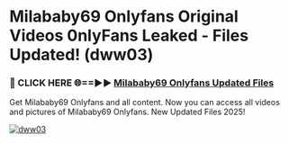 # Milababy69 Onlyfans Original Videos 0nlyFans Leaked - Files Updated! (dww03)

<h3>🔴 CLICK HERE 🌐==►► <a href="https://tinyurl.com/2wckxsce" rel="nofollow">Milababy69 Onlyfans Updated Files</a></h3>

Get Milababy69 Onlyfans and all content. Now you can access all videos and pictures of Milababy69 Onlyfans. New Updated Files 2025!

[![dww03](https://i.imgur.com/AFduVYN.gif)](https://tinyurl.com/2wckxsce)
